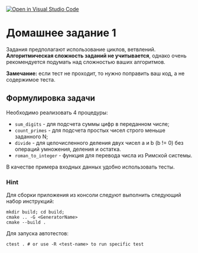 [![Open in Visual Studio Code](https://classroom.github.com/assets/open-in-vscode-c66648af7eb3fe8bc4f294546bfd86ef473780cde1dea487d3c4ff354943c9ae.svg)](https://classroom.github.com/online_ide?assignment_repo_id=8831855&assignment_repo_type=AssignmentRepo)
# Домашнее задание 1

Задания предполагают использование циклов, ветвлений.
**Алгоритмическая сложность заданий не учитывается**, однако очень рекомендуется подумать над сложностью ваших алгоритмов.

**Замечание:** если тест не проходит, то нужно поправить ваш код, а не содержимое теста.

## Формулировка задачи

Необходимо реализовать 4 процедуры:
- `sum_digits` - для подсчета суммы цифр в переданном числе;
- `count_primes` - для подсчета простых чисел строго меньше заданного N;
- `divide` - для целочисленного деления двух чисел a и b (b != 0) без операций умножения, деления и остатка.
- `roman_to_integer` - функция для перевода числа из Римской системы.

В качестве примера входных данных удобно использовать тесты.

### Hint

Для сборки приложения из консоли следуют выполнить следующий набор инструкций:
```shell
mkdir build; cd build;
cmake .. -G <GeneratorName>
cmake --build .
```

Для запуска автотестов:
```shell
ctest . # or use -R <test-name> to run specific test
```
